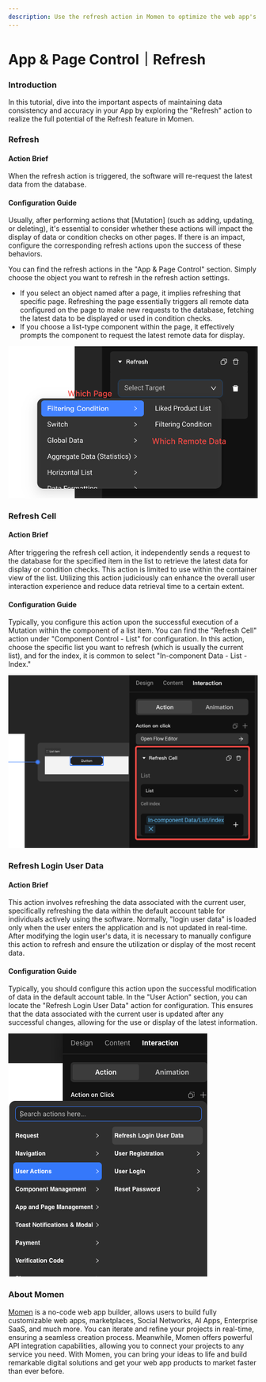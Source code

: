 ```yaml
---
description: Use the refresh action in Momen to optimize the web app's data consistency.
---
```


# App & Page Control｜Refresh

### **Introduction**

In this tutorial, dive into the important aspects of maintaining data consistency and accuracy in your App by exploring the "Refresh" action to realize the full potential of the Refresh feature in Momen.

### **Refresh**

#### **Action Brief**

When the refresh action is triggered, the software will re-request the latest data from the database.

#### **Configuration Guide**

Usually, after performing actions that \[Mutation] (such as adding, updating, or deleting), it's essential to consider whether these actions will impact the display of data or condition checks on other pages. If there is an impact, configure the corresponding refresh actions upon the success of these behaviors.

You can find the refresh actions in the "App & Page Control" section. Simply choose the object you want to refresh in the refresh action settings.

* If you select an object named after a page, it implies refreshing that specific page. Refreshing the page essentially triggers all remote data configured on the page to make new requests to the database, fetching the latest data to be displayed or used in condition checks.
* If you choose a list-type component within the page, it effectively prompts the component to request the latest remote data for display.

![](<../../.gitbook/assets/0 (11).png>)

### **Refresh Cell**

#### **Action Brief**

After triggering the refresh cell action, it independently sends a request to the database for the specified item in the list to retrieve the latest data for display or condition checks. This action is limited to use within the container view of the list. Utilizing this action judiciously can enhance the overall user interaction experience and reduce data retrieval time to a certain extent.

#### **Configuration Guide**

Typically, you configure this action upon the successful execution of a Mutation within the component of a list item. You can find the "Refresh Cell" action under "Component Control - List" for configuration. In this action, choose the specific list you want to refresh (which is usually the current list), and for the index, it is common to select "In-component Data - List - Index."

![](<../../.gitbook/assets/1 (11).png>)

### **Refresh Login User Data**

#### **Action Brief**

This action involves refreshing the data associated with the current user, specifically refreshing the data within the default account table for individuals actively using the software. Normally, "login user data" is loaded only when the user enters the application and is not updated in real-time. After modifying the login user's data, it is necessary to manually configure this action to refresh and ensure the utilization or display of the most recent data.

#### **Configuration Guide**

Typically, you should configure this action upon the successful modification of data in the default account table. In the "User Action" section, you can locate the "Refresh Login User Data" action for configuration. This ensures that the data associated with the current user is updated after any successful changes, allowing for the use or display of the latest information.

![](<../../.gitbook/assets/2 (7).png>)



### **About Momen​​​​​**

[Momen](https://momen.app/?channel=blog-about) is a no-code web app builder, allows users to build fully customizable web apps, marketplaces, Social Networks, AI Apps, Enterprise SaaS, and much more. You can iterate and refine your projects in real-time, ensuring a seamless creation process. Meanwhile, Momen offers powerful API integration capabilities, allowing you to connect your projects to any service you need. With Momen, you can bring your ideas to life and build remarkable digital solutions and get your web app products to market faster than ever before.​​
